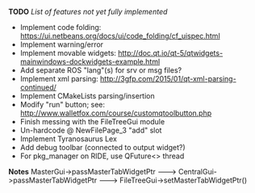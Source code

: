 **TODO**
*List of features not yet fully implemented*


- Implement code folding: https://ui.netbeans.org/docs/ui/code_folding/cf_uispec.html
- Implement warning/error
- Implement movable widgets: http://doc.qt.io/qt-5/qtwidgets-mainwindows-dockwidgets-example.html
- Add separate ROS "lang"(s) for srv or msg files?
- Implement xml parsing: http://3gfp.com/2015/01/qt-xml-parsing-continued/
- Implement CMakeLists parsing/insertion
- Modify "run" button; see: http://www.walletfox.com/course/customqtoolbutton.php
- Finish messing with the FileTreeGui module
- Un-hardcode @ NewFilePage_3 "add" slot
- Implement Tyranosaurus Lex
- Add debug toolbar (connected to output widget?)
- For pkg_manager on RIDE, use QFuture<> thread



**Notes**
MasterGui->passMasterTabWidgetPtr ---> CentralGui->passMasterTabWidgetPtr ---> FileTreeGui->setMasterTabWidgetPtr()
